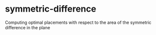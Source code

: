 # symmetric-difference
Computing optimal placements with respect to the area of the symmetric difference in the plane
